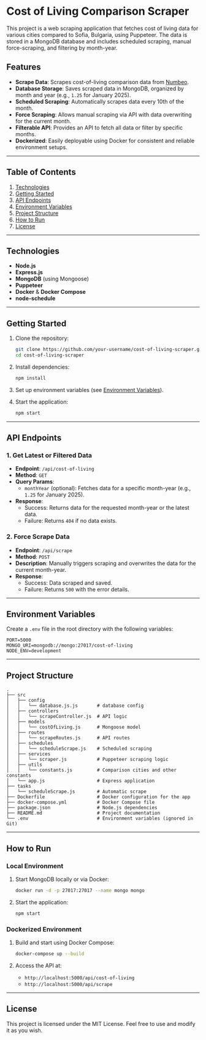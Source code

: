 # Cost of Living Comparison Scraper

This project is a web scraping application that fetches cost of living data for various cities compared to Sofia, Bulgaria, using Puppeteer. The data is stored in a MongoDB database and includes scheduled scraping, manual force-scraping, and filtering by month-year.

## Features

- **Scrape Data**: Scrapes cost-of-living comparison data from [Numbeo](https://www.numbeo.com/).
- **Database Storage**: Saves scraped data in MongoDB, organized by month and year (e.g., `1.25` for January 2025).
- **Scheduled Scraping**: Automatically scrapes data every 10th of the month.
- **Force Scraping**: Allows manual scraping via API with data overwriting for the current month.
- **Filterable API**: Provides an API to fetch all data or filter by specific months.
- **Dockerized**: Easily deployable using Docker for consistent and reliable environment setups.

---

## Table of Contents

1. [Technologies](#technologies)
2. [Getting Started](#getting-started)
3. [API Endpoints](#api-endpoints)
4. [Environment Variables](#environment-variables)
5. [Project Structure](#project-structure)
6. [How to Run](#how-to-run)
7. [License](#license)

---

## Technologies

- **Node.js**
- **Express.js**
- **MongoDB** (using Mongoose)
- **Puppeteer**
- **Docker** & **Docker Compose**
- **node-schedule**

---

## Getting Started

1. Clone the repository:

   ```bash
   git clone https://github.com/your-username/cost-of-living-scraper.git
   cd cost-of-living-scraper
   ```

2. Install dependencies:

   ```bash
   npm install
   ```

3. Set up environment variables (see [Environment Variables](#environment-variables)).

4. Start the application:
   ```bash
   npm start
   ```

---

## API Endpoints

### 1. **Get Latest or Filtered Data**

- **Endpoint**: `/api/cost-of-living`
- **Method**: `GET`
- **Query Params**:
  - `monthYear` (optional): Fetches data for a specific month-year (e.g., `1.25` for January 2025).
- **Response**:
  - Success: Returns data for the requested month-year or the latest data.
  - Failure: Returns `404` if no data exists.

### 2. **Force Scrape Data**

- **Endpoint**: `/api/scrape`
- **Method**: `POST`
- **Description**: Manually triggers scraping and overwrites the data for the current month-year.
- **Response**:
  - Success: Data scraped and saved.
  - Failure: Returns `500` with the error details.

---

## Environment Variables

Create a `.env` file in the root directory with the following variables:

```env
PORT=5000
MONGO_URI=mongodb://mongo:27017/cost-of-living
NODE_ENV=development
```

---

## Project Structure

```plaintext
.
├── src
│   ├── config
│   │   └── database.js.js       # database config
│   ├── controllers
│   │   └── scrapeController.js  # API logic
│   ├── models
│   │   └── costOfLiving.js      # Mongoose model
│   ├── routes
│   │   └── scrapeRoutes.js      # API routes
│   ├── schedules
│   │   └── scheduleScrape.js    # Scheduled scraping
│   ├── services
│   │   └── scraper.js           # Puppeteer scraping logic
│   ├── utils
│   │   └── constants.js         # Comparison cities and other constants
│   └── app.js                   # Express application
├── tasks
│   └── scheduleScrape.js        # Automatic scrape
├── Dockerfile                   # Docker configuration for the app
├── docker-compose.yml           # Docker Compose file
├── package.json                 # Node.js dependencies
├── README.md                    # Project documentation
└── .env                         # Environment variables (ignored in Git)
```

---

## How to Run

### Local Environment

1. Start MongoDB locally or via Docker:

   ```bash
   docker run -d -p 27017:27017 --name mongo mongo
   ```

2. Start the application:
   ```bash
   npm start
   ```

### Dockerized Environment

1. Build and start using Docker Compose:

   ```bash
   docker-compose up --build
   ```

2. Access the API at:
   - `http://localhost:5000/api/cost-of-living`
   - `http://localhost:5000/api/scrape`

---

## License

This project is licensed under the MIT License. Feel free to use and modify it as you wish.
